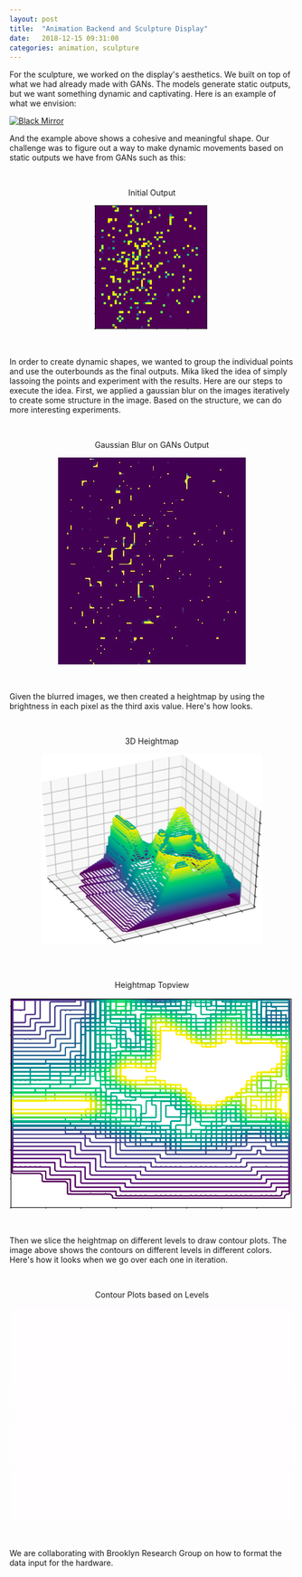 ```yaml
---
layout: post
title:  "Animation Backend and Sculpture Display"
date:   2018-12-15 09:31:00
categories: animation, sculpture
---
```




For the sculpture, we worked on the display's aesthetics. We built on top of what we had already made with GANs. The models generate static outputs, but we want something dynamic and captivating. Here is an example of what we envision:

[![Black Mirror](https://img.youtube.com/vi/1Mhz5bCugFM/0.jpg)](https://www.youtube.com/watch?v=1Mhz5bCugFM)

And the example above shows a cohesive and meaningful shape. Our challenge was to figure out a way to make dynamic movements based on static outputs we have from GANs such as this:

<br/>
<p align="center"> 
 Initial Output
</p>
<p align="center"> 
  <img src="/assets/images/initialview.png">
</p>
<br/>

In order to create dynamic shapes, we wanted to group the individual points and use the outerbounds as the final outputs. Mika liked the idea of simply lassoing the points and experiment with the results. Here are our steps to execute the idea. First, we applied a gaussian blur on the images iteratively to create some structure in the image. Based on the structure, we can do more interesting experiments. 

<br/>
<p align="center"> 
 Gaussian Blur on GANs Output
</p>
<p align="center"> 
  <img src="/assets/images/blurring.gif">
</p>
<br/>

Given the blurred images, we then created a heightmap by using the brightness in each pixel as the third axis value. Here's how looks. 

<br/>
<p align="center"> 
 3D Heightmap
</p>
<p align="center"> 
  <img src="/assets/images/3dmap.png">
</p>
<br/>

<br/>
<p align="center"> 
 Heightmap Topview
</p>
<p align="center"> 
  <img src="/assets/images/topview.png">
</p>
<br/>

Then we slice the heightmap on different levels to draw contour plots. The image above shows the contours on different levels in different colors. Here's how it looks when we go over each one in iteration. 

<br/>
<p align="center"> 
  Contour Plots based on Levels
</p>
<p align="center"> 
  <img src="/assets/images/morphing.gif">
</p>
<br/>

We are collaborating with Brooklyn Research Group on how to format the data input for the hardware.

